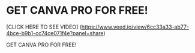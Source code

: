 # GET CANVA PRO FOR FREE!
[CLICK HERE TO SEE VIDEO] (https://www.veed.io/view/6cc33a33-ab77-4bce-b9b1-cc74ce071f4e?panel=share)

GET CANVA PRO FOR FREE!
